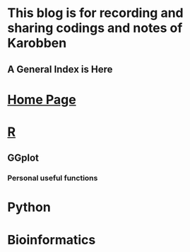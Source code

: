 # This blog is for recording and sharing codings and notes of Karobben 

## A General Index is Here

# [Home Page](home.html)

# [R](R/index.html)

## GGplot

### Personal useful functions

# Python

# Bioinformatics

